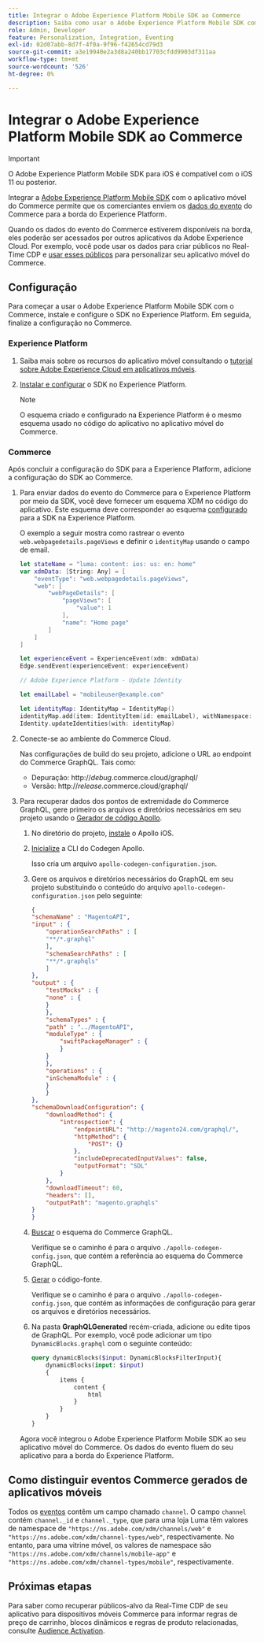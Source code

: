 ```yaml
---
title: Integrar o Adobe Experience Platform Mobile SDK ao Commerce
description: Saiba como usar o Adobe Experience Platform Mobile SDK com sua loja headless ou personalizada do Commerce.
role: Admin, Developer
feature: Personalization, Integration, Eventing
exl-id: 02d07abb-8d7f-4f0a-9f96-f42654cd79d3
source-git-commit: a3e19940e2a3d8a240bb17703cfdd9903df311aa
workflow-type: tm+mt
source-wordcount: '526'
ht-degree: 0%

---
```


# Integrar o Adobe Experience Platform Mobile SDK ao Commerce

>[!IMPORTANT]
>
>O Adobe Experience Platform Mobile SDK para iOS é compatível com o iOS 11 ou posterior.

Integrar a [Adobe Experience Platform Mobile SDK](https://developer.adobe.com/client-sdks/home/) com o aplicativo móvel do Commerce permite que os comerciantes enviem os [dados do evento](events.md) do Commerce para a borda do Experience Platform.

Quando os dados do evento do Commerce estiverem disponíveis na borda, eles poderão ser acessados por outros aplicativos da Adobe Experience Cloud. Por exemplo, você pode usar os dados para criar públicos no Real-Time CDP e [usar esses públicos](https://experienceleague.adobe.com/docs/commerce-admin/customers/audience-activation.html?lang=pt-BR) para personalizar seu aplicativo móvel do Commerce.

## Configuração

Para começar a usar o Adobe Experience Platform Mobile SDK com o Commerce, instale e configure o SDK no Experience Platform. Em seguida, finalize a configuração no Commerce.

### Experience Platform

1. Saiba mais sobre os recursos do aplicativo móvel consultando o [tutorial sobre Adobe Experience Cloud em aplicativos móveis](https://experienceleague.adobe.com/docs/platform-learn/implement-mobile-sdk/overview.html?lang=pt-BR).

1. [Instalar e configurar](https://developer.adobe.com/client-sdks/documentation/getting-started/) o SDK no Experience Platform.

   >[!NOTE]
   >
   >O esquema criado e configurado na Experience Platform é o mesmo esquema usado no código do aplicativo no aplicativo móvel do Commerce.

### Commerce

Após concluir a configuração do SDK para a Experience Platform, adicione a configuração do SDK ao Commerce.

1. Para enviar dados do evento do Commerce para o Experience Platform por meio da SDK, você deve fornecer um esquema XDM no código do aplicativo. Este esquema deve corresponder ao esquema [configurado](https://developer.adobe.com/client-sdks/home/getting-started/set-up-schemas-and-datasets/) para a SDK na Experience Platform.

   O exemplo a seguir mostra como rastrear o evento `web.webpagedetails.pageViews` e definir o `identityMap` usando o campo de email.

   ```swift
   let stateName = "luma: content: ios: us: en: home"
   var xdmData: [String: Any] = [
       "eventType": "web.webpagedetails.pageViews",
       "web": [
           "webPageDetails": [
               "pageViews": [
                   "value": 1
               ],
               "name": "Home page"
           ]
       ]
   ]
   
   let experienceEvent = ExperienceEvent(xdm: xdmData)
   Edge.sendEvent(experienceEvent: experienceEvent)
   
   // Adobe Experience Platform - Update Identity
   
   let emailLabel = "mobileuser@example.com"
   
   let identityMap: IdentityMap = IdentityMap()
   identityMap.add(item: IdentityItem(id: emailLabel), withNamespace: "Email")
   Identity.updateIdentities(with: identityMap)
   ```

1. Conecte-se ao ambiente do Commerce Cloud.

   Nas configurações de build do seu projeto, adicione o URL ao endpoint do Commerce GraphQL. Tais como:

   - Depuração: http://_debug_.commerce.cloud/graphql/
   - Versão: http://_release_.commerce.cloud/graphql/

1. Para recuperar dados dos pontos de extremidade do Commerce GraphQL, gere primeiro os arquivos e diretórios necessários em seu projeto usando o [Gerador de código Apollo](https://www.apollographql.com/docs/ios/).

   1. No diretório do projeto, [instale](https://www.apollographql.com/docs/ios/get-started#1-install-the-apollo-frameworks) o Apollo iOS.

   1. [Inicialize](https://www.apollographql.com/docs/ios/code-generation/codegen-cli/#initialize) a CLI do Codegen Apollo.

      Isso cria um arquivo `apollo-codegen-configuration.json`.

   1. Gere os arquivos e diretórios necessários do GraphQL em seu projeto substituindo o conteúdo do arquivo `apollo-codegen-configuration.json` pelo seguinte:

      ```json
      {
      "schemaName" : "MagentoAPI",
      "input" : {
          "operationSearchPaths" : [
          "**/*.graphql"
          ],
          "schemaSearchPaths" : [
          "**/*.graphqls"
          ]
      },
      "output" : {
          "testMocks" : {
          "none" : {
          }
          },
          "schemaTypes" : {
          "path" : "../MagentoAPI",
          "moduleType" : {
              "swiftPackageManager" : {
              }
          }
          },
          "operations" : {
          "inSchemaModule" : {
          }
          }
      },
      "schemaDownloadConfiguration": {
          "downloadMethod": {
              "introspection": {
                  "endpointURL": "http://magento24.com/graphql/",
                  "httpMethod": {
                      "POST": {}
                  },
                  "includeDeprecatedInputValues": false,
                  "outputFormat": "SDL"
              }
          },
          "downloadTimeout": 60,
          "headers": [],
          "outputPath": "magento.graphqls"
      }
      }
      ```

   1. [Buscar](https://www.apollographql.com/docs/ios/code-generation/codegen-cli/#fetch-schema) o esquema do Commerce GraphQL.

      Verifique se o caminho é para o arquivo `./apollo-codegen-config.json`, que contém a referência ao esquema do Commerce GraphQL.

   1. [Gerar](https://www.apollographql.com/docs/ios/code-generation/codegen-cli/#generate) o código-fonte.

      Verifique se o caminho é para o arquivo `./apollo-codegen-config.json`, que contém as informações de configuração para gerar os arquivos e diretórios necessários.

   1. Na pasta **GraphQLGenerated** recém-criada, adicione ou edite tipos de GraphQL. Por exemplo, você pode adicionar um tipo `DynamicBlocks.graphql` com o seguinte conteúdo:

      ```graphql
      query dynamicBlocks($input: DynamicBlocksFilterInput){
          dynamicBlocks(input: $input)
          {
              items {
                  content {
                      html
                  }
              }
          }
      }
      ```

   Agora você integrou o Adobe Experience Platform Mobile SDK ao seu aplicativo móvel do Commerce. Os dados do evento fluem do seu aplicativo para a borda do Experience Platform.

## Como distinguir eventos Commerce gerados de aplicativos móveis

Todos os [eventos](events.md) contêm um campo chamado `channel`. O campo `channel` contém `channel._id` e `channel._type`, que para uma loja Luma têm valores de namespace de `"https://ns.adobe.com/xdm/channels/web"` e `"https://ns.adobe.com/xdm/channel-types/web"`, respectivamente. No entanto, para uma vitrine móvel, os valores de namespace são `"https://ns.adobe.com/xdm/channels/mobile-app"` e `"https://ns.adobe.com/xdm/channel-types/mobile"`, respectivamente.

## Próximas etapas

Para saber como recuperar públicos-alvo da Real-Time CDP de seu aplicativo para dispositivos móveis Commerce para informar regras de preço de carrinho, blocos dinâmicos e regras de produto relacionadas, consulte [Audience Activation](https://experienceleague.adobe.com/docs/commerce-admin/customers/audience-activation.html?lang=pt-BR#retrieve-audiences-using-the-adobe-experience-platform-mobile-sdk).
